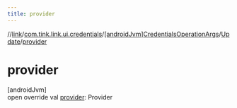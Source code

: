 ```yaml
---
title: provider
---
```

//[link](../../../../index.html)/[com.tink.link.ui.credentials](../../index.html)/[[androidJvm]CredentialsOperationArgs](../index.html)/[Update](index.html)/[provider](provider.html)



# provider



[androidJvm]\
open override val [provider](provider.html): Provider




